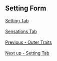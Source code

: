 ## Setting Form ##
[Setting Tab](Setting_Tab.md) <br/><br/>
[Sensations Tab](Sensations_Tab.md) <br/><br/>
[Previous - Outer Traits](Outer_Traits.md) <br/><br/>
[Next up - Setting Tab](Setting_Tab.md)
